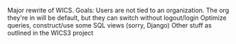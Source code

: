 Major rewrite of WICS.  Goals:
Users are not tied to an organization.  The org they're in will be default, but they can switch without logout/login
Optimize queries, construct/use some SQL views (sorry, Django)
Other stuff as outlined in the WICS3 project